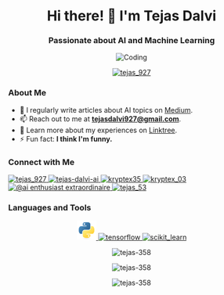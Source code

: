 <h1 align="center">Hi there! 👋 I'm Tejas Dalvi</h1>
<h3 align="center">Passionate about AI and Machine Learning</h3>

<p align="center">
  <img src="https://cdn.dribbble.com/users/1162077/screenshots/3848914/programmer.gif" alt="Coding" width="400">
</p>

<p align="center">
  <a href="https://twitter.com/tejas_927" target="blank">
    <img src="https://img.shields.io/twitter/follow/tejas_927?logo=twitter&style=for-the-badge" alt="tejas_927" />
  </a>
</p>

### About Me

- 📝 I regularly write articles about AI topics on [Medium](https://medium.com/@tejasdalvi927).
- 📫 Reach out to me at **tejasdalvi927@gmail.com**.
- 📄 Learn more about my experiences on [Linktree](https://linktr.ee/Tejas_358).
- ⚡ Fun fact: **I think I'm funny.**

### Connect with Me

<p align="left">
  <a href="https://twitter.com/tejas_927" target="blank">
    <img src="https://raw.githubusercontent.com/rahuldkjain/github-profile-readme-generator/master/src/images/icons/Social/twitter.svg" alt="tejas_927" height="30" width="40" />
  </a>
  <a href="https://www.linkedin.com/in/tejas-dalvi-ai/" target="blank">
    <img src="https://raw.githubusercontent.com/rahuldkjain/github-profile-readme-generator/src/images/icons/Social/linked-in-alt.svg" alt="tejas-dalvi-ai" height="30" width="40" />
  </a>
  <a href="https://www.kaggle.com/kryptex35" target="blank">
    <img src="https://raw.githubusercontent.com/rahuldkjain/github-profile-readme-generator/src/images/icons/Social/kaggle.svg" alt="kryptex35" height="30" width="40" />
  </a>
  <a href="https://instagram.com/kryptex_03" target="blank">
    <img src="https://raw.githubusercontent.com/rahuldkjain/github-profile-readme-generator/src/images/icons/Social/instagram.svg" alt="kryptex_03" height="30" width="40" />
  </a>
  <a href="https://medium.com/@tejasdalvi927" target="blank">
    <img src="https://raw.githubusercontent.com/rahuldkjain/github-profile-readme-generator/src/images/icons/Social/medium.svg" alt="@ai enthusiast extraordinaire" height="30" width="40" />
  </a>
  <a href="https://www.hackerrank.com/tejas_53" target="blank">
    <img src="https://raw.githubusercontent.com/rahuldkjain/github-profile-readme-generator/src/images/icons/Social/hackerrank.svg" alt="tejas_53" height="30" width="40" />
  </a>
</p>

### Languages and Tools

<p align="center">
  <a href="https://www.python.org" target="_blank">
    <img src="https://raw.githubusercontent.com/devicons/devicon/master/icons/python/python-original.svg" alt="python" width="40" height="40"/>
  </a>
  <a href="https://www.tensorflow.org" target="_blank">
    <img src="https://www.vectorlogo.zone/logos/tensorflow/tensorflow-icon.svg" alt="tensorflow" width="40" height="40"/>
  </a>
  <a href="https://scikit-learn.org/" target="_blank">
    <img src="https://upload.wikimedia.org/wikipedia/commons/0/05/Scikit_learn_logo_small.svg" alt="scikit_learn" width="40" height="40"/>
  </a>
  <!-- Add more tools and languages here -->
</p>

<p align="center">
  <img src="https://github-readme-stats.vercel.app/api/top-langs?username=tejas-358&show_icons=true&locale=en&layout=compact" alt="tejas-358" />
</p>

<p align="center">
  <img src="https://github-readme-stats.vercel.app/api?username=tejas-358&show_icons=true&locale=en" alt="tejas-358" />
</p>

<p align="center">
  <img src="https://github-readme-streak-stats.herokuapp.com/?user=tejas-358&" alt="tejas-358" />
</p>

